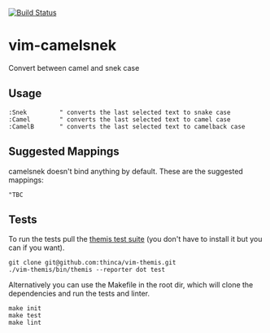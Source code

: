 [![Build Status](https://travis-ci.org/nicwest/vim-camelsnek.svg?branch=master)](https://travis-ci.org/nicwest/vim-camelsnek)

vim-camelsnek
=============

Convert between camel and snek case

Usage
-----

```viml
:Snek         " converts the last selected text to snake case
:Camel        " converts the last selected text to camel case
:CamelB       " converts the last selected text to camelback case
```

Suggested Mappings
------------------

camelsnek doesn't bind anything by default. These are the suggested
mappings:

```viml
"TBC
```

Tests
-----

To run the tests pull the [themis test
suite](https://github.com/thinca/vim-themis) (you don't have to install it but
you can if you want).

```
git clone git@github.com:thinca/vim-themis.git
./vim-themis/bin/themis --reporter dot test
```

Alternatively you can use the Makefile in the root dir, which will clone the
dependencies and run the tests and linter.

```
make init
make test
make lint
```
